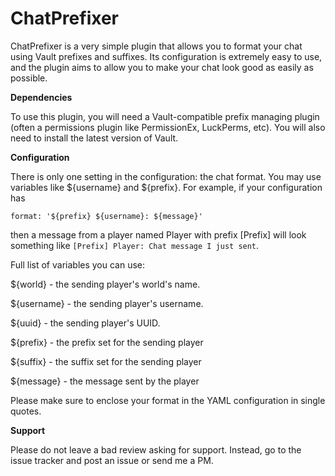 # ChatPrefixer

ChatPrefixer is a very simple plugin that allows you to format your chat using Vault prefixes and suffixes. Its configuration is extremely easy to use, and the plugin aims to allow you to make your chat look good as easily as possible.

**Dependencies**

To use this plugin, you will need a Vault-compatible prefix managing plugin (often a permissions plugin like PermissionEx, LuckPerms, etc). You will also need to install the latest version of Vault.

**Configuration**

There is only one setting in the configuration: the chat format. You may use variables like ${username} and ${prefix}. For example, if your configuration has
```
format: '${prefix} ${username}: ${message}'
```
then a message from a player named Player with prefix [Prefix] will look something like
`[Prefix] Player: Chat message I just sent`.

Full list of variables you can use:

${world} - the sending player's world's name.

${username} - the sending player's username.

${uuid} - the sending player's UUID.

${prefix} - the prefix set for the sending player

${suffix} - the suffix set for the sending player

${message} - the message sent by the player

Please make sure to enclose your format in the YAML configuration in single quotes.

**Support**

Please do not leave a bad review asking for support. Instead, go to the issue tracker and post an issue or send me a PM.
